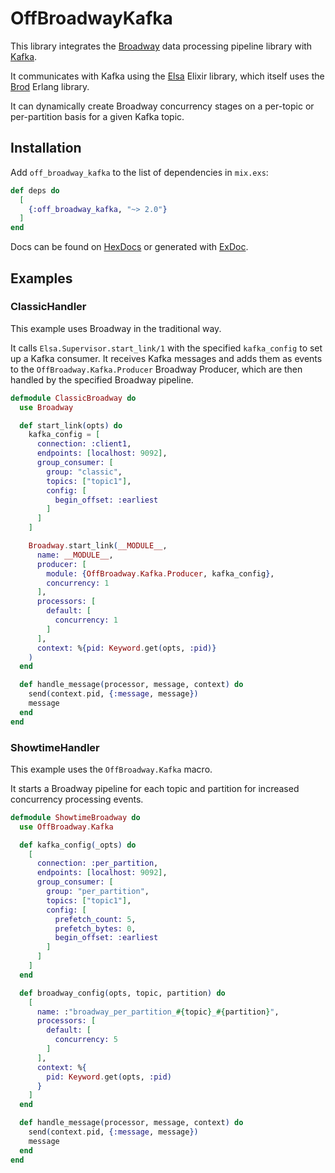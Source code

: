 # OffBroadwayKafka

This library integrates the [Broadway](https://hexdocs.pm/broadway) data processing
pipeline library with [Kafka](https://kafka.apache.org/).

It communicates with Kafka using the [Elsa](https://hex.pm/packages/elsa)
Elixir library, which itself uses the [Brod](https://hex.pm/packages/brod)
Erlang library.

It can dynamically create Broadway concurrency stages on a per-topic or per-partition
basis for a given Kafka topic.

## Installation

Add `off_broadway_kafka` to the list of dependencies in `mix.exs`:

```elixir
def deps do
  [
    {:off_broadway_kafka, "~> 2.0"}
  ]
end
```

Docs can be found on [HexDocs](https://hexdocs.pm/off_broadway_kafka)
or generated with [ExDoc](https://github.com/elixir-lang/ex_doc).

## Examples

### ClassicHandler

This example uses Broadway in the traditional way.

It calls `Elsa.Supervisor.start_link/1` with the specified `kafka_config` to
set up a Kafka consumer. It receives Kafka messages and adds them as events to
the `OffBroadway.Kafka.Producer` Broadway Producer, which are then handled by
the specified Broadway pipeline.

```elixir
defmodule ClassicBroadway do
  use Broadway

  def start_link(opts) do
    kafka_config = [
      connection: :client1,
      endpoints: [localhost: 9092],
      group_consumer: [
        group: "classic",
        topics: ["topic1"],
        config: [
          begin_offset: :earliest
        ]
      ]
    ]

    Broadway.start_link(__MODULE__,
      name: __MODULE__,
      producer: [
        module: {OffBroadway.Kafka.Producer, kafka_config},
        concurrency: 1
      ],
      processors: [
        default: [
          concurrency: 1
        ]
      ],
      context: %{pid: Keyword.get(opts, :pid)}
    )
  end

  def handle_message(processor, message, context) do
    send(context.pid, {:message, message})
    message
  end
end
```

### ShowtimeHandler

This example uses the `OffBroadway.Kafka` macro.

It starts a Broadway pipeline for each topic and partition for increased
concurrency processing events.

```elixir
defmodule ShowtimeBroadway do
  use OffBroadway.Kafka

  def kafka_config(_opts) do
    [
      connection: :per_partition,
      endpoints: [localhost: 9092],
      group_consumer: [
        group: "per_partition",
        topics: ["topic1"],
        config: [
          prefetch_count: 5,
          prefetch_bytes: 0,
          begin_offset: :earliest
        ]
      ]
    ]
  end

  def broadway_config(opts, topic, partition) do
    [
      name: :"broadway_per_partition_#{topic}_#{partition}",
      processors: [
        default: [
          concurrency: 5
        ]
      ],
      context: %{
        pid: Keyword.get(opts, :pid)
      }
    ]
  end

  def handle_message(processor, message, context) do
    send(context.pid, {:message, message})
    message
  end
end
```
